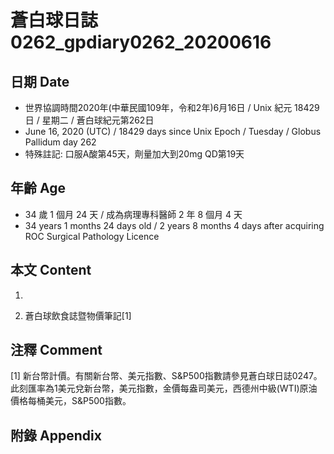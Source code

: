 [_metadata_:encoding]: - "utf-8"
[_metadata_:language]: - "zh-Hant-TW"
[_metadata_:fileformat]: - "markdown"
[_metadata_:MIME_type]: - "text/plain"
[_metadata_:markdown_version]: - "commonmark version 0.29"
[_metadata_:markdown_spec]: - "https://spec.commonmark.org/0.29/"

# 蒼白球日誌0262_gpdiary0262_20200616 #

## 日期 Date ##

* 世界協調時間2020年(中華民國109年，令和2年)6月16日 / Unix 紀元 18429 日 / 星期二 / 蒼白球紀元第262日
* June 16, 2020 (UTC) / 18429 days since Unix Epoch / Tuesday / Globus Pallidum day 262
* 特殊註記: 口服A酸第45天，劑量加大到20mg QD第19天

## 年齡 Age ##

* 34 歲 1 個月 24 天 / 成為病理專科醫師 2 年 8 個月 4 天
* 34 years 1 months 24 days old / 2 years 8 months 4 days after acquiring ROC Surgical Pathology Licence

## 本文 Content ##

1. 

    
2. 蒼白球飲食誌暨物價筆記[1]

    

## 注釋 Comment ##

[1] 新台幣計價。有關新台幣、美元指數、S&P500指數請參見蒼白球日誌0247。此刻匯率為1美元兌新台幣，美元指數，金價每盎司美元，西德州中級(WTI)原油價格每桶美元，S&P500指數。



## 附錄 Appendix ##

